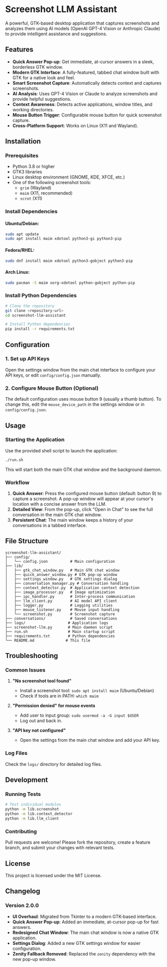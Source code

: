 # Screenshot LLM Assistant

A powerful, GTK-based desktop application that captures screenshots and analyzes them using AI models (OpenAI GPT-4 Vision or Anthropic Claude) to provide intelligent assistance and suggestions.

## Features

- **Quick Answer Pop-up**: Get immediate, at-cursor answers in a sleek, borderless GTK window.
- **Modern GTK Interface**: A fully-featured, tabbed chat window built with GTK for a native look and feel.
- **Smart Screenshot Capture**: Automatically detects context and captures screenshots.
- **AI Analysis**: Uses GPT-4 Vision or Claude to analyze screenshots and provide helpful suggestions.
- **Context Awareness**: Detects active applications, window titles, and working directories.
- **Mouse Button Trigger**: Configurable mouse button for quick screenshot capture.
- **Cross-Platform Support**: Works on Linux (X11 and Wayland).

## Installation

### Prerequisites

- Python 3.8 or higher
- GTK3 libraries
- Linux desktop environment (GNOME, KDE, XFCE, etc.)
- One of the following screenshot tools:
  - `grim` (Wayland)
  - `maim` (X11, recommended)
  - `scrot` (X11)

### Install Dependencies

#### Ubuntu/Debian:
```bash
sudo apt update
sudo apt install maim xdotool python3-gi python3-pip
```

#### Fedora/RHEL:
```bash
sudo dnf install maim xdotool python3-gobject python3-pip
```

#### Arch Linux:
```bash
sudo pacman -S maim xorg-xdotool python-gobject python-pip
```

### Install Python Dependencies

```bash
# Clone the repository
git clone <repository-url>
cd screenshot-llm-assistant

# Install Python dependencies
pip install -r requirements.txt
```

## Configuration

### 1. Set up API Keys
Open the settings window from the main chat interface to configure your API keys, or edit `config/config.json` manually.

### 2. Configure Mouse Button (Optional)
The default configuration uses mouse button 9 (usually a thumb button). To change this, edit the `mouse_device_path` in the settings window or in `config/config.json`.

## Usage

### Starting the Application
Use the provided shell script to launch the application:
```bash
./run.sh
```
This will start both the main GTK chat window and the background daemon.

### Workflow

1. **Quick Answer**: Press the configured mouse button (default: button 9) to capture a screenshot. A pop-up window will appear at your cursor's location with a concise answer from the LLM.
2. **Detailed View**: From the pop-up, click "Open in Chat" to see the full conversation in the main GTK chat window.
3. **Persistent Chat**: The main window keeps a history of your conversations in a tabbed interface.

## File Structure

```
screenshot-llm-assistant/
├── config/
│   └── config.json          # Main configuration
├── lib/
│   ├── gtk_chat_window.py   # Main GTK chat window
│   ├── quick_answer_window.py # GTK pop-up window
│   ├── settings_window.py   # GTK settings dialog
│   ├── conversation_manager.py # Conversation handling
│   ├── context_detector.py  # Application context detection
│   ├── image_processor.py   # Image optimization
│   ├── ipc_handler.py       # Inter-process communication
│   ├── llm_client.py        # AI model API client
│   ├── logger.py            # Logging utilities
│   ├── mouse_listener.py    # Mouse input handling
│   └── screenshot.py        # Screenshot capture
├── conversations/           # Saved conversations
├── logs/                   # Application logs
├── screenshot-llm.py       # Main daemon script
├── run.sh                  # Main startup script
├── requirements.txt        # Python dependencies
└── README.md              # This file
```

## Troubleshooting

### Common Issues

1. **"No screenshot tool found"**
   - Install a screenshot tool: `sudo apt install maim` (Ubuntu/Debian)
   - Check if tools are in PATH: `which maim`

2. **"Permission denied" for mouse events**
   - Add user to input group: `sudo usermod -a -G input $USER`
   - Log out and back in.

3. **"API key not configured"**
   - Open the settings from the main chat window and add your API key.

### Log Files
Check the `logs/` directory for detailed log files.

## Development

### Running Tests
```bash
# Test individual modules
python -m lib.screenshot
python -m lib.context_detector
python -m lib.llm_client
```

### Contributing
Pull requests are welcome! Please fork the repository, create a feature branch, and submit your changes with relevant tests.

## License

This project is licensed under the MIT License.

## Changelog

### Version 2.0.0
- **UI Overhaul**: Migrated from Tkinter to a modern GTK-based interface.
- **Quick Answer Pop-up**: Added an immediate, at-cursor pop-up for fast answers.
- **Redesigned Chat Window**: The main chat window is now a native GTK application.
- **Settings Dialog**: Added a new GTK settings window for easier configuration.
- **Zenity Fallback Removed**: Replaced the `zenity` dependency with the new pop-up window.
